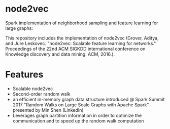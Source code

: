# node2vec #
Spark implementation of neighborhood sampling and feature learning for large graphs:

This repository includes the implementation of node2vec (Grover, Aditya, and Jure Leskovec. "node2vec: Scalable feature learning for networks." Proceedings of the 22nd ACM SIGKDD international conference on Knowledge discovery and data mining. ACM, 2016.).

# Features #
* Scalable node2vec
* Second-order random walk
* an efficient in-memory graph data structure introduced @ Spark Summit 2017 "Random Walks on Large Scale Graphs with Apache Spark" presented by Min Shen (LinkedIn)
* Leverages graph partition information in order to optimize the communication and to speed up the random walk computation
